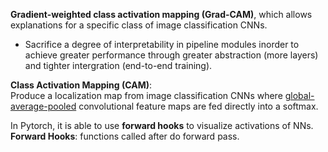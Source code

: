 __Gradient-weighted class activation mapping (Grad-CAM)__, 
which allows explanations for a specific class of image classification CNNs.  

* Sacrifice a degree of interpretability in pipeline modules inorder to achieve greater performance through greater abstraction (more layers) and tighter intergration (end-to-end training).  

__Class Activation Mapping (CAM)__:  
Produce a localization map from image classification CNNs where <u>global-average-pooled</u> convolutional feature maps are fed directly into a softmax.

In Pytorch, it is able to use __forward hooks__ to visualize activations of NNs.  
__Forward Hooks__: functions called after do forward pass.